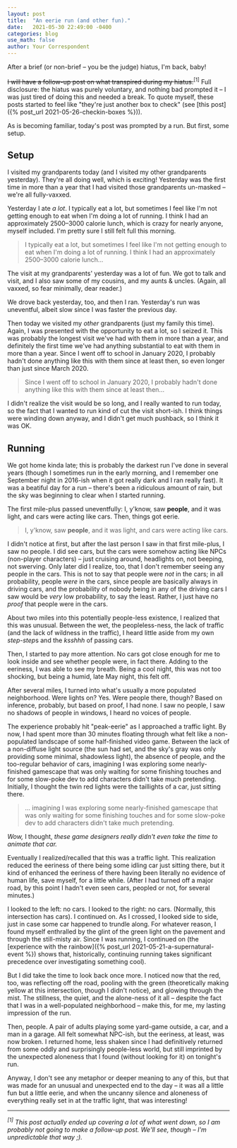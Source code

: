 ```yaml
---
layout: post
title:  "An eerie run (and other fun)."
date:   2021-05-30 22:49:00 -0400
categories: blog
use_math: false
author: Your Correspondent
---
```


After a brief (or non-brief &ndash; you be the judge) hiatus, I'm back, baby!

~~I will have a follow-up post on what transpired during my hiatus.~~<sup>[1]</sup> Full disclosure: the hiatus was purely voluntary, and nothing bad prompted it &ndash; I was just tired of doing this and needed a break. To quote myself, these posts started to feel like "they're just another box to check" (see [this post]({% post_url 2021-05-26-checkin-boxes %})).

As is becoming familiar, today's post was prompted by a run. But first, some setup.

## Setup

I visited my grandparents today (and I visited my other grandparents yesterday). They're all doing well, which is exciting! Yesterday was the first time in more than a year that I had visited those grandparents un-masked &ndash; we're all fully-vaxxed.

Yesterday I ate *a lot*. I typically eat a lot, but sometimes I feel like I'm not getting enough to eat when I'm doing a lot of running. I think I had an approximately 2500&ndash;3000 calorie lunch, which is crazy for nearly anyone, myself included. I'm pretty sure I still felt full this morning.

> I typically eat a lot, but sometimes I feel like I'm not getting enough to eat when I'm doing a lot of running. I think I had an approximately 2500&ndash;3000 calorie lunch...

The visit at my grandparents' yesterday was a lot of fun. We got to talk and visit, and I also saw some of my cousins, and my aunts & uncles. (Again, all vaxxed, so fear minimally, dear reader.)

We drove back yesterday, too, and then I ran. Yesterday's run was uneventful, albeit slow since I was faster the previous day.

Then today we visited my *other* grandparents (just my family this time). Again, I was presented with the opportunity to eat a lot, so I seized it. This was probably the longest visit we've had with them in more than a year, and definitely the first time we've had anything substantial to eat with them in more than a year. Since I went off to school in January 2020, I probably hadn't done anything like this with them since at least then, so even longer than just since March 2020.

> Since I went off to school in January 2020, I probably hadn't done anything like this with them since at least then...

I didn't realize the visit would be so long, and I really wanted to run today, so the fact that I wanted to run kind of cut the visit short-ish. I think things were winding down anyway, and I didn't get much pushback, so I think it was OK.

## Running

We got home kinda late; this is probably the darkest run I've done in several years (though I sometimes run in the early morning, and I remember one September night in 2016-ish when it got really dark and I ran really fast). It was a beatiful day for a run &ndash; there's been a ridiculous amount of rain, but the sky was beginning to clear when I started running.

The first mile-plus passed uneventfully: I, y'know, saw **people**, and it was light, and cars were acting like cars. Then, things got eerie.

> I, y'know, saw **people**, and it was light, and cars were acting like cars.

I didn't notice at first, but after the last person I saw in that first mile-plus, I saw no people. I did see cars, but the cars were somehow acting like NPCs (non-player characters) &ndash; just cruising around, headlights on, not beeping, not swerving. Only later did I realize, too, that I don't remember seeing any people in the cars. This is not to say that people were *not* in the cars; in all probability, people *were* in the cars, since people are basically always in driving cars, and the probability of nobody being in any of the driving cars I saw would be *very* low probability, to say the least. Rather, I just have no *proof* that people were in the cars. 

About two miles into this potentially people-less existence, I realized that this was unusual. Between the wet, the peopleless-ness, the lack of traffic (and the lack of wildness in the traffic), I heard little aside from my own *step-step*s and the *ksshhh* of passing cars. 

Then, I started to pay more attention. No cars got close enough for me to look inside and see whether people were, in fact there. Adding to the eeriness, I was able to see my breath. Being a cool night, this was not too shocking, but being a humid, late May night, this felt off.

After several miles, I turned into what's usually a more populated neighborhood. Were lights on? Yes. Were people there, though? Based on inference, probably, but based on proof, I had none. I saw no people, I saw no shadows of people in windows, I heard no voices of people.

The experience probably hit "peak-eerie" as I approached a traffic light. By now, I had spent more than 30 minutes floating through what felt like a non-populated landscape of some half-finished video game. Between the lack of a non-diffuse light source (the sun had set, and the sky's gray was only providing some minimal, shadowless light), the absence of people, and the too-regular behavior of cars, imagining I was exploring some nearly-finished gamescape that was only waiting for some finishing touches and for some slow-poke dev to add characters didn't take much pretending. Initially, I thought the twin red lights were the taillights of a car, just sitting there.

> ... imagining I was exploring some nearly-finished gamescape that was only waiting for some finishing touches and for some slow-poke dev to add characters didn't take much pretending.

*Wow,* I thought, *these game designers really didn't even take the time to animate that car.* 

Eventually I realized/recalled that this was a traffic light. This realization reduced the eeriness of there being some idling car just sitting there, but it kind of enhanced the eeriness of there having been literally no evidence of human life, save myself, for a little while. (After I had turned off a major road, by this point I hadn't even seen cars, peopled or not, for several minutes.)

I looked to the left: no cars. I looked to the right: no cars. (Normally, this intersection has cars). I continued on. As I crossed, I looked side to side, just in case some car happened to trundle along. For whatever reason, I found myself enthralled by the glint of the green light on the pavement and through the still-misty air. Since I was running, I continued on (the [experience with the rainbow]({% post_url 2021-05-21-a-supernatural-event %}) shows that, historically, continuing running takes significant precedence over investigating something cool).

But I did take the time to look back once more. I noticed now that the red, too, was reflecting off the road, pooling with the green (theoretically making yellow at this intersection, though I didn't notice), and glowing through the mist. The stillness, the quiet, and the alone-ness of it all &ndash; despite the fact that I was in a well-populated neighborhood &ndash; make this, for me, my lasting impression of the run.

Then, people. A pair of adults playing some yard-game outside, a car, and a man in a garage. All felt somewhat NPC-ish, but the eeriness, at least, was now broken. I returned home, less shaken since I had definitively returned from some oddly and surprisingly people-less world, but still imprinted by the unexpected aloneness that I found (without looking for it) on tonight's run.

Anyway, I don't see any metaphor or deeper meaning to any of this, but that was made for an unusual and unexpected end to the day &ndash; it was all a little fun but a little eerie, and when the uncanny silence and aloneness of everything really set in at the traffic light, that was interesting!

---
*<sup>[1]</sup> This post actually ended up covering a lot of what went down, so I am probably not going to make a follow-up post. We'll see, though &ndash; I'm unpredictable that way ;).*

